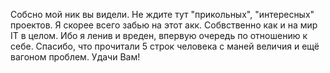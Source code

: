 Собсно мой ник вы видели. Не ждите тут "прикольных", "интересных" проектов. 
Я скорее всего забью на этот акк. Собвственно как и на мир IT в целом.
Ибо я ленив и вреден, впервую очередь по отношению к себе. 
Спасибо, что прочитали 5 строк человека с маней величия и ещё вагоном проблем.
Удачи Вам!
